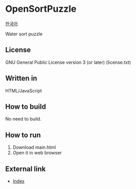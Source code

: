 # OpenSortPuzzle

[한국어](./readme.korean.md)

Water sort puzzle


## License

GNU General Public License version 3 (or later) (license.txt)


## Written in

HTML/JavaScript


## How to build

No need to build.


## How to run

1. Download main.html
2. Open it in web browser


## External link

- [Index](https://gitlab.com/whitestone8214/index)
